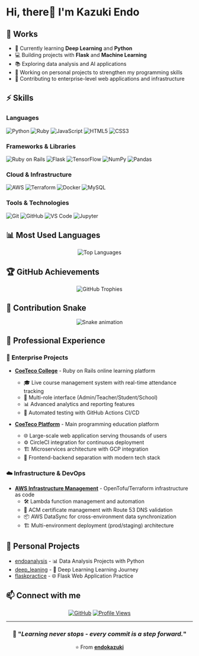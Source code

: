 # Hi, there👋 I'm Kazuki Endo

## 🔭 Works
- 🌱 Currently learning **Deep Learning** and **Python**
- 💻 Building projects with **Flask** and **Machine Learning**  
- 📚 Exploring data analysis and AI applications
- 🎯 Working on personal projects to strengthen my programming skills
- 🏢 Contributing to enterprise-level web applications and infrastructure

## ⚡ Skills

### Languages
![Python](https://img.shields.io/badge/-Python-3776AB?style=flat-square&logo=Python&logoColor=white)
![Ruby](https://img.shields.io/badge/-Ruby-CC342D?style=flat-square&logo=Ruby&logoColor=white)
![JavaScript](https://img.shields.io/badge/-JavaScript-F7DF1E?style=flat-square&logo=JavaScript&logoColor=black)
![HTML5](https://img.shields.io/badge/-HTML5-E34F26?style=flat-square&logo=HTML5&logoColor=white)
![CSS3](https://img.shields.io/badge/-CSS3-1572B6?style=flat-square&logo=CSS3&logoColor=white)

### Frameworks & Libraries
![Ruby on Rails](https://img.shields.io/badge/-Ruby%20on%20Rails-CC0000?style=flat-square&logo=Ruby-on-Rails&logoColor=white)
![Flask](https://img.shields.io/badge/-Flask-000000?style=flat-square&logo=Flask&logoColor=white)
![TensorFlow](https://img.shields.io/badge/-TensorFlow-FF6F00?style=flat-square&logo=TensorFlow&logoColor=white)
![NumPy](https://img.shields.io/badge/-NumPy-013243?style=flat-square&logo=NumPy&logoColor=white)
![Pandas](https://img.shields.io/badge/-Pandas-150458?style=flat-square&logo=Pandas&logoColor=white)

### Cloud & Infrastructure
![AWS](https://img.shields.io/badge/-AWS-232F3E?style=flat-square&logo=Amazon-AWS&logoColor=white)
![Terraform](https://img.shields.io/badge/-Terraform-623CE4?style=flat-square&logo=Terraform&logoColor=white)
![Docker](https://img.shields.io/badge/-Docker-2496ED?style=flat-square&logo=Docker&logoColor=white)
![MySQL](https://img.shields.io/badge/-MySQL-4479A1?style=flat-square&logo=MySQL&logoColor=white)

### Tools & Technologies  
![Git](https://img.shields.io/badge/-Git-F05032?style=flat-square&logo=Git&logoColor=white)
![GitHub](https://img.shields.io/badge/-GitHub-181717?style=flat-square&logo=GitHub&logoColor=white)
![VS Code](https://img.shields.io/badge/-VS%20Code-007ACC?style=flat-square&logo=Visual-Studio-Code&logoColor=white)
![Jupyter](https://img.shields.io/badge/-Jupyter-F37626?style=flat-square&logo=Jupyter&logoColor=white)

## 📊 Most Used Languages

<div align="center">

![Top Languages](https://github-readme-stats.vercel.app/api/top-langs/?username=endokazuki&layout=compact&theme=tokyonight&count_private=true&include_all_commits=true&hide_border=true&bg_color=0D1117&title_color=58A6FF&text_color=C9D1D9&langs_count=10&hide=html,css&exclude_repo=endokazuki,ReEdu.Server&cache_seconds=1800)

</div>

## 🏆 GitHub Achievements
<div align="center">

![GitHub Trophies](https://github-profile-trophy.vercel.app/?username=endokazuki&theme=onestar&no-frame=false&no-bg=false&margin-w=4&row=1&column=6&rank=SECRET,SSS,SS,S,AAA,AA,A)

</div>

## 🐍 Contribution Snake
<div align="center">

![Snake animation](https://github.com/endokazuki/endokazuki/blob/output/github-contribution-grid-snake.svg)

</div>

## 🚀 Professional Experience

### 💼 Enterprise Projects
- **[CoeTeco College](https://github.com/gmo-media/ReEdu.Server)** - Ruby on Rails online learning platform
  - 🎓 Live course management system with real-time attendance tracking
  - 👥 Multi-role interface (Admin/Teacher/Student/School)
  - 📊 Advanced analytics and reporting features
  - 🔧 Automated testing with GitHub Actions CI/CD

- **[CoeTeco Platform](https://github.com/gmo-media/Coeteco.Server)** - Main programming education platform
  - 🌐 Large-scale web application serving thousands of users
  - ⚙️ CircleCI integration for continuous deployment
  - 🏗️ Microservices architecture with GCP integration
  - 📱 Frontend-backend separation with modern tech stack

### ☁️ Infrastructure & DevOps
- **[AWS Infrastructure Management](https://github.com/gmo-media/College.Tofu)** - OpenTofu/Terraform infrastructure as code
  - 🛠️ Lambda function management and automation
  - 🔐 ACM certificate management with Route 53 DNS validation
  - 📦 AWS DataSync for cross-environment data synchronization
  - 🏗️ Multi-environment deployment (prod/staging) architecture

## 🚀 Personal Projects
- [endoanalysis](https://github.com/endokazuki/endoanalysis) - 📊 Data Analysis Projects with Python
- [deep_leaning](https://github.com/endokazuki/deep_leaning) - 🧠 Deep Learning Learning Journey  
- [flaskpractice](https://github.com/endokazuki/flaskpractice) - 🌐 Flask Web Application Practice

## 📫 Connect with me
<div align="center">

[![GitHub](https://img.shields.io/badge/-GitHub-181717?style=for-the-badge&logo=GitHub&logoColor=white)](https://github.com/endokazuki)
[![Profile Views](https://komarev.com/ghpvc/?username=endokazuki&label=Profile%20Views&color=58A6FF&style=for-the-badge)](https://github.com/endokazuki)

</div>

---
<div align="center">

### 💭 "*Learning never stops - every commit is a step forward.*"

⭐ From **[endokazuki](https://github.com/endokazuki)**

</div>